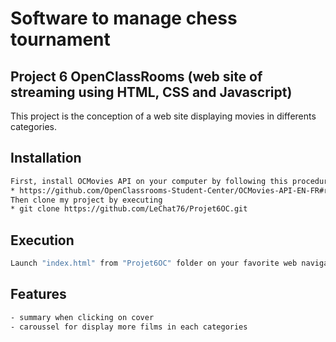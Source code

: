 # Software to manage chess tournament
## Project 6 OpenClassRooms (web site of streaming using HTML, CSS and Javascript)
This project is the conception of a web site displaying movies in differents
 categories.
## Installation
```sh
First, install OCMovies API on your computer by following this procedure:
* https://github.com/OpenClassrooms-Student-Center/OCMovies-API-EN-FR#readme
Then clone my project by executing
* git clone https://github.com/LeChat76/Projet6OC.git

```
## Execution
```sh
Launch "index.html" from "Projet6OC" folder on your favorite web navigator.
```
## Features
```sh
- summary when clicking on cover
- caroussel for display more films in each categories
```